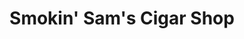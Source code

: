 ---
title: "Smokin' Sam's Cigar Shop"
url: /saratoga-springs/smokin-sams-cigar-shop/
shop: tobacco
---